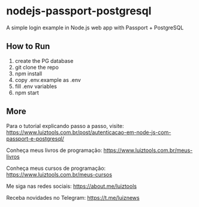 # nodejs-passport-postgresql
A simple login example in Node.js web app with Passport + PostgreSQL

## How to Run

1. create the PG database
2. git clone the repo
3. npm install
4. copy .env.example as .env
5. fill .env variables
6. npm start 

## More

Para o tutorial explicando passo a passo, visite: https://www.luiztools.com.br/post/autenticacao-em-node-js-com-passport-e-postgresql/

Conheça meus livros de programação: https://www.luiztools.com.br/meus-livros

Conheça meus cursos de programação: https://www.luiztools.com.br/meus-cursos

Me siga nas redes sociais: https://about.me/luiztools

Receba novidades no Telegram: https://t.me/luiznews